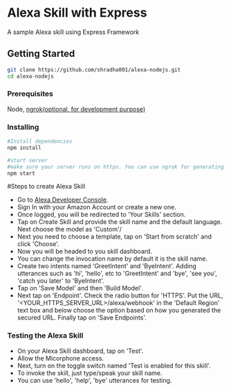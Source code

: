 # Alexa Skill with Express
A sample Alexa skill using Express Framework

## Getting Started

```sh
git clone https://github.com/shradha001/alexa-nodejs.git
cd alexa-nodejs
```
### Prerequisites
Node, [ngrok(optional, for development purpose)](https://ngrok.com/)

### Installing
```sh
#Install dependencies
npm install

#start server
#make sure your server runs on https. You can use ngrok for generating the https url.
npm start
```



#Steps to create Alexa Skill
* Go to [Alexa Developer Console](https://developer.amazon.com/alexa/console/ask).
* Sign In with your Amazon Account or create a new one.
* Once logged, you will be redirected to 'Your Skills' section.
* Tap on Create Skill and provide the skill name and the default language. Next choose the model as 'Custom'/
* Next you need to choose a template, tap on 'Start from scratch' and click 'Choose'.
* Now you will be headed to you skill dashboard.
* You can change the invocation name by default it is the skill name.
* Create two intents named 'GreetIntent' and 'ByeIntent'. Adding utterances such as 'hi', 'hello', etc to 'GreetIntent' and 'bye', 'see you', 'catch you later' to 'ByeIntent'.
* Tap on 'Save Model' and then 'Build Model'.
* Next tap on 'Endpoint'. Check the radio button for 'HTTPS'. Put the URL, '<YOUR_HTTPS_SERVER_URL>/alexa/webhook' in the 'Default Region' text box and below choose the option based on how you generated the secured URL. Finally tap on 'Save Endpoints'.


### Testing the Alexa Skill
* On your Alexa Skill dashboard, tap on 'Test'.
* Allow the Micorphone access.
* Next, turn on the toggle switch named 'Test is enabled for this skill'.
* To invoke the skill, just type/speak your skill name.
* You can use 'hello', 'help', 'bye' utterances for testing.

